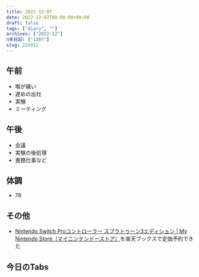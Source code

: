 ```yaml
---
title: 2022-12-07
date: 2022-12-07T00:00:00+09:00
draft: false
tags: ["diary", ""]
archives: ["2022-12"]
n年日記: ["1207"]
slug: 224012
---
```

## 午前
- 喉が痛い
- 遅めの出社
- 実験
- ミーティング
## 午後
- 会議
- 実験の後処理
- 書類仕事など
## 体調
- 78
## その他
- [Nintendo Switch Proコントローラー スプラトゥーン3エディション | My Nintendo Store（マイニンテンドーストア）](https://store-jp.nintendo.com/list/hardware-accessory/controller/HAC_A_FSSKT.html)を楽天ブックスで定価予約できた
## 今日のTabs